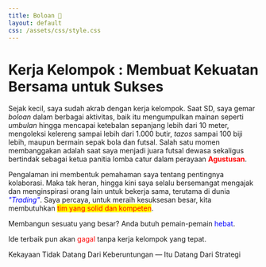 ```yaml
---
title: Boloan 🏩
layout: default
css: /assets/css/style.css
---
```


# Kerja Kelompok : Membuat Kekuatan Bersama untuk Sukses
Sejak kecil, saya sudah akrab dengan kerja kelompok. Saat SD, saya gemar _boloan_ dalam berbagai aktivitas, baik itu mengumpulkan mainan seperti _umbulan_ hingga mencapai ketebalan sepanjang lebih dari 10 meter, mengoleksi kelereng sampai lebih dari 1.000 butir, _tazos_ sampai 100 biji lebih, maupun bermain sepak bola dan futsal. Salah satu momen membanggakan adalah saat saya menjadi juara futsal dewasa sekaligus bertindak sebagai ketua panitia lomba catur dalam perayaan <span style="color:red; font-weight:bold">Agustusan</span>.

Pengalaman ini membentuk pemahaman saya tentang pentingnya kolaborasi. Maka tak heran, hingga kini saya selalu bersemangat mengajak dan menginspirasi orang lain untuk bekerja sama, terutama di dunia <span style="color:blue; font-style:italic">"Trading"</span>. Saya percaya, untuk meraih kesuksesan besar, kita membutuhkan <span style="color:red; background-color:yellow">tim yang solid dan kompeten</span>.

Membangun sesuatu yang besar? Anda butuh pemain-pemain <span style="color:blue">hebat</span>.

Ide terbaik pun akan <span style="color:red">gagal</span> tanpa kerja kelompok yang tepat.

Kekayaan Tidak Datang Dari Keberuntungan — Itu Datang Dari Strategi

  
  

